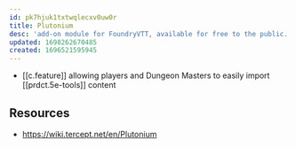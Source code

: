 ```yaml
---
id: pk7hjuk1txtwqlecxv0uw0r
title: Plutonium
desc: 'add-on module for FoundryVTT, available for free to the public.'
updated: 1698262670485
created: 1696521595945
---
```


- [[c.feature]] allowing players and Dungeon Masters to easily import [[prdct.5e-tools]] content

## Resources

- https://wiki.tercept.net/en/Plutonium